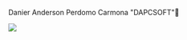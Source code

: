 Danier Anderson Perdomo Carmona "DAPCSOFT"👋

![](https://drive.google.com/file/d/1JmF7UjIKIhUjSLo58Jwwg_pSriqUCiU8/view?usp=sharing)




